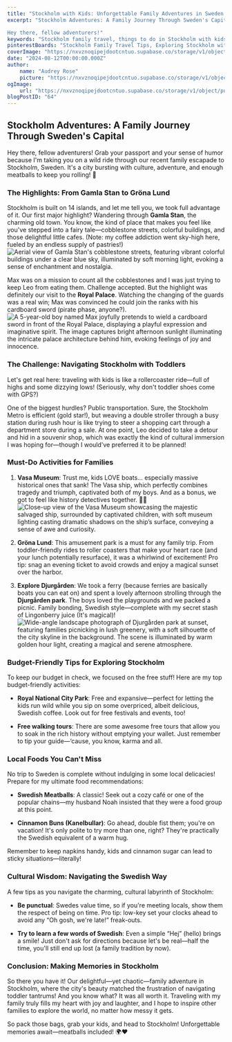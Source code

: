 ```yaml
---
title: "Stockholm with Kids: Unforgettable Family Adventures in Sweden's Capital"
excerpt: "Stockholm Adventures: A Family Journey Through Sweden's Capital

Hey there, fellow adventurers!"
keywords: "Stockholm family travel, things to do in Stockholm with kids, Gamla Stan attractions, best family-friendly activities in Stockholm, Stockholm public transportation tips, Vasa Museum family visit, Gröna Lund amusement park information, Djurgården park guide, budget-friendly Stockholm travel tips, Swedish cuisine recommendations, trying Swedish meatballs, cinnamon buns in Stockholm, cultural tips for visiting Sweden, family-friendly restaurants in Stockholm, free walking tours Stockholm, exploring Stockholm with toddlers, family adventures in Stockholm, traveling in Stockholm with children, must-visit places in Stockholm for families"
pinterestBoards: "Stockholm Family Travel Tips, Exploring Stockholm with Kids, Family Travel Adventures, Things to Do in Stockholm"
coverImage: "https://nxvznoqipejdootcntuo.supabase.co/storage/v1/object/public/travel-blog-images/image_64_0.png"
date: "2024-08-12T00:00:00.000Z"
author:
    name: "Audrey Rose"
    picture: "https://nxvznoqipejdootcntuo.supabase.co/storage/v1/object/public/character-reference/audrey_avatar_square.png?t=2024-12-21T13%3A26%3A30.307Z"
ogImage:
    url: "https://nxvznoqipejdootcntuo.supabase.co/storage/v1/object/public/travel-blog-images/image_64_0.png"
blogPostID: "64"
---
```

    

## Stockholm Adventures: A Family Journey Through Sweden's Capital

Hey there, fellow adventurers! Grab your passport and your sense of humor because I'm taking you on a wild ride through our recent family escapade to Stockholm, Sweden. It's a city bursting with culture, adventure, and enough meatballs to keep you rolling! 🚀

### The Highlights: From Gamla Stan to Gröna Lund

Stockholm is built on 14 islands, and let me tell you, we took full advantage of it. Our first major highlight? Wandering through **Gamla Stan**, the charming old town. You know, the kind of place that makes you feel like you've stepped into a fairy tale—cobblestone streets, colorful buildings, and those delightful little cafes. (Note: my coffee addiction went sky-high here, fueled by an endless supply of pastries!) ![Aerial view of Gamla Stan's cobblestone streets, featuring vibrant colorful buildings under a clear blue sky, illuminated by soft morning light, evoking a sense of enchantment and nostalgia.](https://nxvznoqipejdootcntuo.supabase.co/storage/v1/object/public/travel-blog-images/image_64_0.png)

Max was on a mission to count all the cobblestones and I was just trying to keep Leo from eating them. Challenge accepted. But the highlight was definitely our visit to the **Royal Palace**. Watching the changing of the guards was a real win; Max was convinced he could join the ranks with his cardboard sword (pirate phase, anyone?). ![A 5-year-old boy named Max joyfully pretends to wield a cardboard sword in front of the Royal Palace, displaying a playful expression and imaginative spirit. The image captures bright afternoon sunlight illuminating the intricate palace architecture behind him, evoking feelings of joy and innocence.](https://nxvznoqipejdootcntuo.supabase.co/storage/v1/object/public/travel-blog-images/image_64_1.png)

### The Challenge: Navigating Stockholm with Toddlers

Let's get real here: traveling with kids is like a rollercoaster ride—full of highs and some dizzying lows! (Seriously, why don't toddler shoes come with GPS?)

One of the biggest hurdles? Public transportation. Sure, the Stockholm Metro is efficient (gold star!), but weaving a double stroller through a busy station during rush hour is like trying to steer a shopping cart through a department store during a sale. At one point, Leo decided to take a detour and hid in a souvenir shop, which was exactly the kind of cultural immersion I was hoping for—though I would've preferred it to be planned!

### Must-Do Activities for Families

1. **Vasa Museum**: Trust me, kids LOVE boats… especially massive historical ones that sank! The Vasa ship, which perfectly combines tragedy and triumph, captivated both of my boys. And as a bonus, we got to feel like history detectives together. 🕵️‍♀️ ![Close-up view of the Vasa Museum showcasing the majestic salvaged ship, surrounded by captivated children, with soft museum lighting casting dramatic shadows on the ship’s surface, conveying a sense of awe and curiosity.](https://nxvznoqipejdootcntuo.supabase.co/storage/v1/object/public/travel-blog-images/image_64_2.png)

2. **Gröna Lund**: This amusement park is a must for any family trip. From toddler-friendly rides to roller coasters that make your heart race (and your lunch potentially resurface), it was a whirlwind of excitement! Pro tip: snag an evening ticket to avoid crowds and enjoy a magical sunset over the harbor.

3. **Explore Djurgården**: We took a ferry (because ferries are basically boats you can eat on) and spent a lovely afternoon strolling through the **Djurgården park**. The boys loved the playgrounds and we packed a picnic. Family bonding, Swedish style—complete with my secret stash of Lingonberry juice (It's magical)! ![Wide-angle landscape photograph of Djurgården park at sunset, featuring families picnicking in lush greenery, with a soft silhouette of the city skyline in the background. The scene is illuminated by warm golden hour light, creating a magical and serene atmosphere.](https://nxvznoqipejdootcntuo.supabase.co/storage/v1/object/public/travel-blog-images/image_64_3.png)

### Budget-Friendly Tips for Exploring Stockholm

To keep our budget in check, we focused on the free stuff! Here are my top budget-friendly activities:

- **Royal National City Park**: Free and expansive—perfect for letting the kids run wild while you sip on some overpriced, albeit delicious, Swedish coffee. Look out for free festivals and events, too!

- **Free walking tours**: There are some awesome free tours that allow you to soak in the rich history without emptying your wallet. Just remember to tip your guide—‘cause, you know, karma and all.

### Local Foods You Can't Miss

No trip to Sweden is complete without indulging in some local delicacies! Prepare for my ultimate food recommendations:

- **Swedish Meatballs**: A classic! Seek out a cozy café or one of the popular chains—my husband Noah insisted that they were a food group at this point. 

- **Cinnamon Buns (Kanelbullar)**: Go ahead, double fist them; you're on vacation! It's only polite to try more than one, right? They're practically the Swedish equivalent of a warm hug.

Remember to keep napkins handy, kids and cinnamon sugar can lead to sticky situations—literally! 

### Cultural Wisdom: Navigating the Swedish Way

A few tips as you navigate the charming, cultural labyrinth of Stockholm:

- **Be punctual**: Swedes value time, so if you're meeting locals, show them the respect of being on time. Pro tip: low-key set your clocks ahead to avoid any “Oh gosh, we're late!” freak-outs.

- **Try to learn a few words of Swedish**: Even a simple “Hej” (hello) brings a smile! Just don't ask for directions because let's be real—half the time, you'll still end up lost (a family tradition by now).

### Conclusion: Making Memories in Stockholm

So there you have it! Our delightful—yet chaotic—family adventure in Stockholm, where the city's beauty matched the frustration of navigating toddler tantrums! And you know what? It was all worth it. Traveling with my family truly fills my heart with joy and laughter, and I hope to inspire other families to explore the world, no matter how messy it gets.

So pack those bags, grab your kids, and head to Stockholm! Unforgettable memories await—meatballs included! 🌍❤️